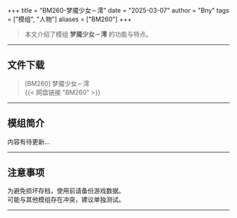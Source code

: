 +++
title = "BM260-梦魇少女－澪"
date = "2025-03-07"
author = "Bny"
tags = ["模组", "人物"]
aliases = ["BM260"]
+++

> 本文介绍了模组 **梦魇少女－澪** 的功能与特点。

---

## 文件下载

> [BM260] 梦魇少女－澪  
{{< 网盘链接 "BM260" >}}  

---

## 模组简介

>  
内容有待更新...  

---

## 注意事项

>  
为避免损坏存档，使用前请备份游戏数据。  
可能与其他模组存在冲突，建议单独测试。  

---

